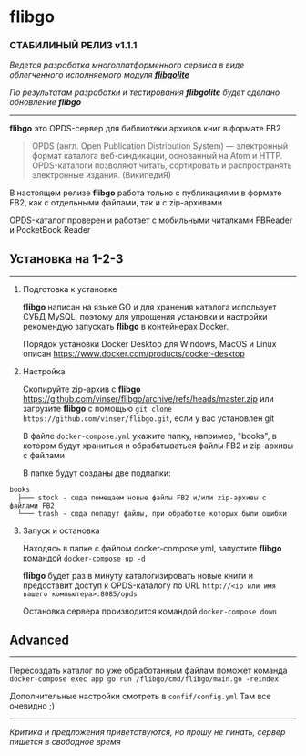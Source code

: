 # **flibgo**

### СТАБИЛИНЫЙ РЕЛИЗ v1.1.1

*Ведется разработка многоплатформенного сервиса в виде облегченного исполняемого модуля* [***flibgolite***](https://github.com/vinser/flibgolite)

*По результатам разработки и тестирования* ***flibgolite*** *будет сделано обновление* ***flibgo***

---

**flibgo** это OPDS-сервер для библиотеки архивов книг в формате FB2

>OPDS (англ. Open Publication Distribution System) — электронный формат каталога веб-синдикации, основанный на Atom и HTTP. OPDS-каталоги позволяют читать, сортировать и распространять электронные издания. (ВикипедиЯ)


В настоящем релизе **flibgo**  работа только с публикациями в формате FB2, как с отдельными файлами, так и с zip-архивами

OPDS-каталог проверен и работает с мобильными читалками FBReader и PocketBook Reader


## Установка на 1-2-3
---
1. Подготовка к установке

   **flibgo** написан на языке GO и для хранения каталога использует СУБД MySQL, поэтому для упрощения установки и настройки рекомендую запускать **flibgo** в контейнерах Docker.

   Порядок установки Docker Desktop для Windows, MacOS и Linux описан https://www.docker.com/products/docker-desktop

2. Настройка
   
   Скопируйте zip-архив с **flibgo** https://github.com/vinser/flibgo/archive/refs/heads/master.zip или загрузите **flibgo** с помощью `git clone https://github.com/vinser/flibgo.git`, если у вас установлен git

   В файле `docker-compose.yml` укажите папку, например, "books", в котором будут храниться и обрабатываться файлы FB2 и zip-архивы с файлами 
   
   В папке будут созданы две подпапки:
```
books
  ├─── stock - сюда помещаем новые файлы FB2 и/или zip-архивы с файлами FB2
  └─── trash - сюда попадут файлы, при обработке которых были ошибки
```

3. Запуск и остановка

   Находясь в папке с файлом docker-compose.yml, запустите **flibgo** командой `docker-compose up -d`
   
   **flibgo** будет раз в минуту каталогизировать новые книги и предоставит доступ к OPDS-каталогу по URL `http://<ip или имя вашего компьютера>:8085/opds`

   Остановка сервера производится командой `docker-compose down`

## Advanced
---

   Пересоздать каталог по уже обработанным файлам поможет команда `docker-compose exec app go run /flibgo/cmd/flibgo/main.go -reindex`

   Дополнительные настройки смотреть в `confif/config.yml` Там все очевидно ;)

---
*Критика и предложения приветствуются, но прошу не пинать, сервер пишется в свободное время*
   


